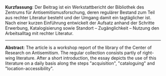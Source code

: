**Kurzfassung**: Der Beitrag ist ein Werkstattbericht der Bibliothek des Zentrums für Antisemitismusforschung, deren regulärer Bestand zum Teil aus rechter Literatur besteht und der Umgang damit ein tagtäglicher ist. Nach einer kurzen Einführung entwickelt der Aufsatz anhand der Schritte Erwerbung, Katalogisierung sowie Standort – Zugänglichkeit – Nutzung den Arbeitsalltag mit rechter Literatur.

---

**Abstract**: The article is a workshop report of the library of the Center of Research on Antisemitism. The regular collection consists partly of right-wing literature. After a short introduction, the essay depicts the use of this literature on a daily basis along the steps "acquisition", "cataloguing" and "location-accessibility".